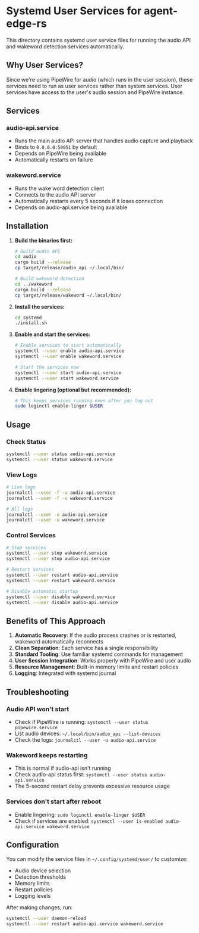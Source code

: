 # Systemd User Services for agent-edge-rs

This directory contains systemd user service files for running the audio API and wakeword detection services automatically.

## Why User Services?

Since we're using PipeWire for audio (which runs in the user session), these services need to run as user services rather than system services. User services have access to the user's audio session and PipeWire instance.

## Services

### audio-api.service
- Runs the main audio API server that handles audio capture and playback
- Binds to `0.0.0.0:50051` by default
- Depends on PipeWire being available
- Automatically restarts on failure

### wakeword.service  
- Runs the wake word detection client
- Connects to the audio API server
- Automatically restarts every 5 seconds if it loses connection
- Depends on audio-api.service being available

## Installation

1. **Build the binaries first:**
   ```bash
   # Build audio API
   cd audio
   cargo build --release
   cp target/release/audio_api ~/.local/bin/
   
   # Build wakeword detection  
   cd ../wakeword
   cargo build --release
   cp target/release/wakeword ~/.local/bin/
   ```

2. **Install the services:**
   ```bash
   cd systemd
   ./install.sh
   ```

3. **Enable and start the services:**
   ```bash
   # Enable services to start automatically
   systemctl --user enable audio-api.service
   systemctl --user enable wakeword.service
   
   # Start the services now
   systemctl --user start audio-api.service
   systemctl --user start wakeword.service
   ```

4. **Enable lingering (optional but recommended):**
   ```bash
   # This keeps services running even after you log out
   sudo loginctl enable-linger $USER
   ```

## Usage

### Check Status
```bash
systemctl --user status audio-api.service
systemctl --user status wakeword.service
```

### View Logs
```bash
# Live logs
journalctl --user -f -u audio-api.service
journalctl --user -f -u wakeword.service

# All logs
journalctl --user -u audio-api.service
journalctl --user -u wakeword.service
```

### Control Services
```bash
# Stop services
systemctl --user stop wakeword.service
systemctl --user stop audio-api.service

# Restart services
systemctl --user restart audio-api.service
systemctl --user restart wakeword.service

# Disable automatic startup
systemctl --user disable wakeword.service
systemctl --user disable audio-api.service
```

## Benefits of This Approach

1. **Automatic Recovery**: If the audio process crashes or is restarted, wakeword automatically reconnects
2. **Clean Separation**: Each service has a single responsibility
3. **Standard Tooling**: Use familiar systemd commands for management
4. **User Session Integration**: Works properly with PipeWire and user audio
5. **Resource Management**: Built-in memory limits and restart policies
6. **Logging**: Integrated with systemd journal

## Troubleshooting

### Audio API won't start
- Check if PipeWire is running: `systemctl --user status pipewire.service`
- List audio devices: `~/.local/bin/audio_api --list-devices`
- Check the logs: `journalctl --user -u audio-api.service`

### Wakeword keeps restarting
- This is normal if audio-api isn't running
- Check audio-api status first: `systemctl --user status audio-api.service`
- The 5-second restart delay prevents excessive resource usage

### Services don't start after reboot
- Enable lingering: `sudo loginctl enable-linger $USER`
- Check if services are enabled: `systemctl --user is-enabled audio-api.service wakeword.service`

## Configuration

You can modify the service files in `~/.config/systemd/user/` to customize:
- Audio device selection
- Detection thresholds
- Memory limits
- Restart policies
- Logging levels

After making changes, run:
```bash
systemctl --user daemon-reload
systemctl --user restart audio-api.service wakeword.service
``` 